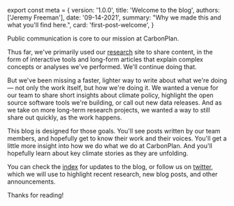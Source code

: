 export const meta = {
  version: '1.0.0',
  title: 'Welcome to the blog',
  authors: ['Jeremy Freeman'],
  date: '09-14-2021',
  summary: "Why we made this and what you'll find here.",
  card: 'first-post-welcome',
}

Public communication is core to our mission at CarbonPlan.

Thus far, we've primarily used our [research](/research) site to share content, in the form of interactive tools and long-form articles that explain complex concepts or analyses we've performed. We'll continue doing that.

But we've been missing a faster, lighter way to write about what we're doing — not only the work itself, but how we're doing it. We wanted a venue for our team to share short insights about climate policy, highlight the open source software tools we're building, or call out new data releases. And as we take on more long-term research projects, we wanted a way to still share out quickly, as the work happens.

This blog is designed for those goals. You'll see posts written by our team members, and hopefully get to know their work and their voices. You'll get a little more insight into how we do what we do at CarbonPlan. And you'll hopefully learn about key climate stories as they are unfolding.

You can check the [index](/blog) for updates to the blog, or follow us on [twitter](https://twitter.com/carbonplanorg), which we will use to highlight recent research, new blog posts, and other announcements.

Thanks for reading!
